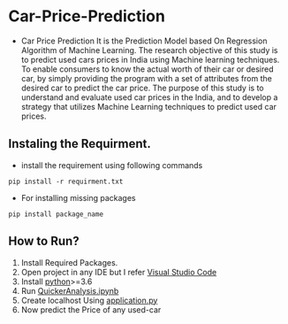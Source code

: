 # Car-Price-Prediction
* Car Price Prediction It is the Prediction Model based On Regression Algorithm of Machine Learning. The research objective of this study is to predict used cars prices in India using Machine learning techniques. To enable consumers to know the actual worth of their car or desired car, by simply providing the program with a set of attributes from the desired car to predict the car price. The purpose of this study is to understand and evaluate used car prices in the India, and to develop a strategy that utilizes Machine Learning techniques to predict used car prices.

## Instaling the Requirment.
* install the requirement using following commands 
```console
pip install -r requirment.txt
```
* For installing missing packages
```console
pip install package_name
```

## How to Run?
1. Install Required Packages.
2. Open project in any IDE but I refer [Visual Studio Code](https://code.visualstudio.com/)
3. Install [python](https://www.python.org/)>=3.6
4. Run [QuickerAnalysis.ipynb](https://github.com/Blackvivek/Car-Price-Prediction/blob/main/Quikr%20Analysis.ipynb)
5. Create localhost Using [application.py](https://github.com/Blackvivek/Car-Price-Prediction/blob/main/application.py)
6. Now predict the Price of any used-car


